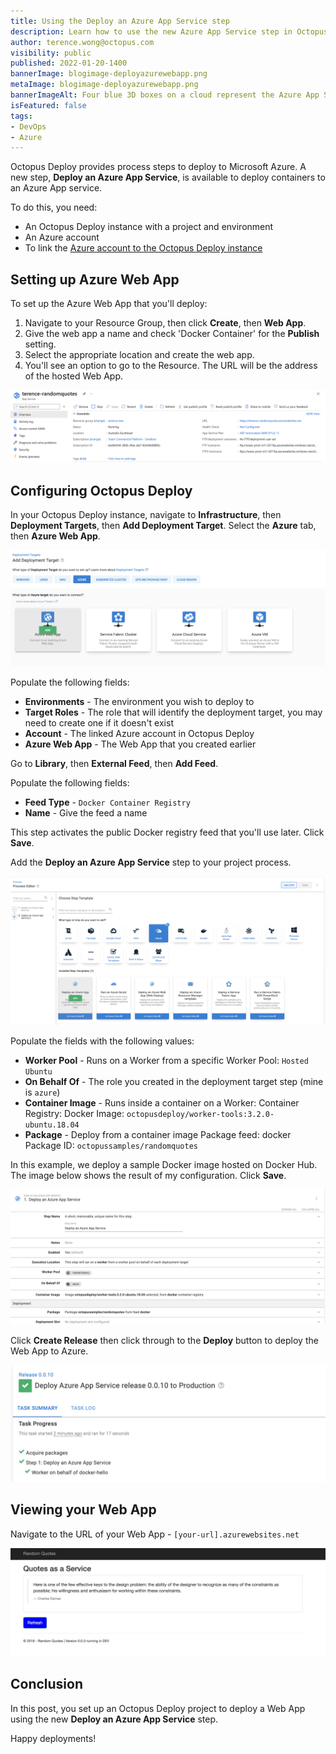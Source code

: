 ```yaml
---
title: Using the Deploy an Azure App Service step
description: Learn how to use the new Azure App Service step in Octopus Deploy.
author: terence.wong@octopus.com
visibility: public
published: 2022-01-20-1400
bannerImage: blogimage-deployazurewebapp.png
metaImage: blogimage-deployazurewebapp.png
bannerImageAlt: Four blue 3D boxes on a cloud represent the Azure App Service logo, with one slightly higher container falling into place.
isFeatured: false
tags:
- DevOps
- Azure
---
```


Octopus Deploy provides process steps to deploy to Microsoft Azure. A new step, **Deploy an Azure App Service**, is available to deploy containers to an Azure App service.

To do this, you need:

- An Octopus Deploy instance with a project and environment
- An Azure account
- To link the [Azure account to the Octopus Deploy instance](https://octopus.com/docs/infrastructure/accounts/azure#azure-service-principal)

## Setting up Azure Web App

To set up the Azure Web App that you'll deploy:

1. Navigate to your Resource Group, then click **Create**, then **Web App**. 
1. Give the web app a name and check 'Docker Container' for the **Publish** setting. 
1. Select the appropriate location and create the web app. 
1. You'll see an option to go to the Resource. The URL will be the address of the hosted Web App.

![Azure Web App Home](azure-web-app-home.png)

## Configuring Octopus Deploy

In your Octopus Deploy instance, navigate to **Infrastructure**, then **Deployment Targets**, then **Add Deployment Target**. Select the **Azure** tab, then **Azure Web App**. 

![Add deployment target](add-deployment-target.png)

Populate the following fields:

- **Environments** - The environment you wish to deploy to
- **Target Roles** - The role that will identify the deployment target, you may need to create one if it doesn't exist
- **Account** - The linked Azure account in Octopus Deploy
- **Azure Web App** - The Web App that you created earlier

Go to **Library**, then **External Feed**, then **Add Feed**. 

Populate the following fields:

- **Feed Type** - `Docker Container Registry`
- **Name** - Give the feed a name

This step activates the public Docker registry feed that you'll use later. Click **Save**.

Add the **Deploy an Azure App Service** step to your project process.

![Octopus Azure deploy step](deploy-an-azure-app-service-step.png)

Populate the fields with the following values:

- **Worker Pool** - Runs on a Worker from a specific Worker Pool: `Hosted Ubuntu`
- **On Behalf Of** - The role you created in the deployment target step (mine is `azure`)
- **Container Image** - Runs inside a container on a Worker: Container Registry: Docker Image: `octopusdeploy/worker-tools:3.2.0-ubuntu.18.04`
- **Package** - Deploy from a container image Package feed: docker Package ID: `octopussamples/randomquotes`

In this example, we deploy a sample Docker image hosted on Docker Hub. The image below shows the result of my configuration. Click **Save**.


![Octopus Azure deploy step configuration](deploy-process-step-config.png)

Click **Create Release** then click through to the **Deploy** button to deploy the Web App to Azure.

![Deploy Success](deploy-success.png)

## Viewing your Web App

Navigate to the URL of your Web App - `[your-url].azurewebsites.net`

![Random Quotes](randomquotes.png)

## Conclusion

In this post, you set up an Octopus Deploy project to deploy a Web App using the new **Deploy an Azure App Service** step.

Happy deployments!
